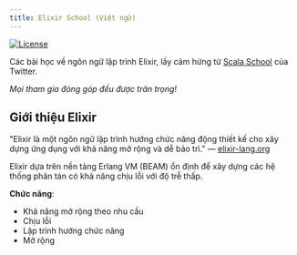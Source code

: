 ```yaml
---
title: Elixir School (Việt ngữ)
---
```


[![License](//img.shields.io/badge/license-MIT-brightgreen.svg)](http://opensource.org/licenses/MIT)

Các bài học về ngôn ngữ lập trình Elixir, lấy cảm hứng từ [Scala School](http://twitter.github.io/scala_school/) của Twitter.

_Mọi tham gia đóng góp đều được trân trọng!_

## Giới thiệu Elixir

"Elixir là một ngôn ngữ lập trình hướng chức năng động thiết kế cho xây dựng ứng dụng với khả năng mở rộng và dễ bảo trì." — [elixir-lang.org](http://elixir-lang.org/)

Elixir dựa trên nền tảng Erlang VM (BEAM) ổn định để xây dựng các hệ thống phân tán có khả năng chịu lỗi với độ trễ thấp.

__Chức năng__:

+ Khả năng mở rộng theo nhu cầu
+ Chịu lỗi
+ Lập trình hướng chức năng
+ Mở rộng

